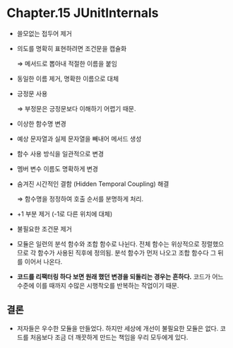 # Chapter.15 JUnitInternals

- 쓸모없는 접두어 제거
- 의도를 명확히 표현하려면 조건문을 캡슐화
    
    ⇒ 메서드로 뽑아내 적절한 이름을 붙임
    
- 동일한 이름 제거, 명확한 이름으로 대체
- 긍정문 사용
    
    ⇒ 부정문은 긍정문보다 이해하기 어렵기 때문.
    
- 이상한 함수명 변경
- 예상 문자열과 실제 문자열을 빼내어 메서드 생성
- 함수 사용 방식을 일관적으로 변경
- 멤버 변수 이름도 명확하게 변경
- 숨겨진 시간적인 결함 (Hidden Temporal Coupling) 해결
    
    ⇒ 함수명을 정정하여 호출 순서를 분명하게 처리.
    
- +1 부분 제거 (-1로 다른 위치에 대체)
- 불필요한 조건문 제거

- 모듈은 일련의 분석 함수와 조합 함수로 나뉜다.
전체 함수는 위상적으로 정렬했으므로 각 함수가 사용된 직후에 정의됨.
분석 함수가 먼저 나오고 조합 함수다 그 뒤를 이어서 나온다.

- **코드를 리팩터링 하다 보면 원래 했던 변경을 되돌리는 경우는 흔하다.**
코드가 어느 수준에 이를 때까지 수많은 시행착오를 반복하는 작업이기 때문.

## 결론

- 저자들은 우수한 모듈을 만들었다.
하지만 세상에 개선이 불필요한 모듈은 없다.
코드를 처음보다 조금 더 깨끗하게 만드는 책임을 우리 모두에게 있다.